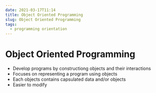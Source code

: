 ```yaml
---
date: 2021-03-17T11:14
title: Object Oriented Programming
slug: Object Oriented Programming
tags:
  - programming orientation
---
```


# Object Oriented Programming

- Develop programs by constructiong objects and their interactions
- Focuses on representing a program using objects
- Each objects contains capsulated data and/or objects
- Easier to modify
